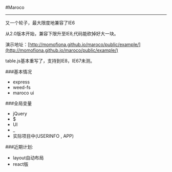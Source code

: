 #Maroco---又一个轮子，最大限度地兼容了IE6从2.0版本开始，兼容下限升至IE8,代码能砍掉好大一块。演示地址：[http://momofiona.github.io/maroco/public/example/](http://momofiona.github.io/maroco/public/example/)table.js基本重写了，支持到IE8，IE67未测。###基本情况* express* weed-fs* maroco ui###全局变量* jQuery* $* UI* _* 实际项目中(USERINFO , APP)###近期计划:* layout自动布局* react版